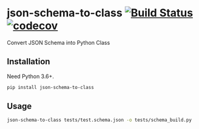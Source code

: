 # json-schema-to-class [![Build Status](https://travis-ci.com/FebruaryBreeze/json-schema-to-class.svg?branch=master)](https://travis-ci.com/FebruaryBreeze/json-schema-to-class) [![codecov](https://codecov.io/gh/FebruaryBreeze/json-schema-to-class/branch/master/graph/badge.svg)](https://codecov.io/gh/FebruaryBreeze/json-schema-to-class)

Convert JSON Schema into Python Class

## Installation

Need Python 3.6+.

```bash
pip install json-schema-to-class
```

## Usage

```bash
json-schema-to-class tests/test.schema.json -o tests/schema_build.py
```
